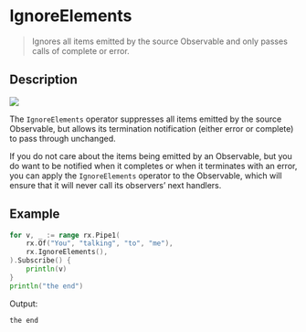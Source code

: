 # IgnoreElements

> Ignores all items emitted by the source Observable and only passes calls of complete or error.

## Description

![](https://rxjs.dev/assets/images/marble-diagrams/ignoreElements.png)

The `IgnoreElements` operator suppresses all items emitted by the source Observable, but allows its termination notification (either error or complete) to pass through unchanged.

If you do not care about the items being emitted by an Observable, but you do want to be notified when it completes or when it terminates with an error, you can apply the `IgnoreElements` operator to the Observable, which will ensure that it will never call its observers’ next handlers.

## Example

```go
for v, _ := range rx.Pipe1(
    rx.Of("You", "talking", "to", "me"),
    rx.IgnoreElements(),
).Subscribe() {
    println(v)
}
println("the end")
```

Output:

```
the end
```
